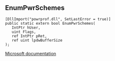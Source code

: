 ## EnumPwrSchemes

```
[DllImport("powrprof.dll", SetLastError = true)]
public static extern bool EnumPwrSchemes(
   IntPtr hUser,
   uint Flags,
   ref IntPtr pRet,
   ref uint lpdwBufferSize
);
```

[Microsoft documentation](https://docs.microsoft.com/en-us/windows/win32/api/powrprof/nf-powrprof-enumpwrschemes)
